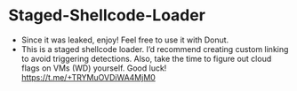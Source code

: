 # Staged-Shellcode-Loader
- Since it was leaked, enjoy! Feel free to use it with Donut.
- This is a staged shellcode loader. I’d recommend creating custom linking to avoid triggering detections. Also, take the time to figure out cloud flags on VMs (WD) yourself. Good luck!
https://t.me/+TRYMuOVDiWA4MjM0
